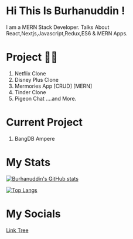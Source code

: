 # Hi This Is Burhanuddin !

I am a MERN Stack Developer.
Talks About React,Nextjs,Javascript,Redux,ES6 & MERN Apps.

# Project 💯🔥

1. Netflix Clone
2. Disney Plus Clone
3. Mermories App [CRUD] [MERN]
4. Tinder Clone
5. Pigeon Chat
   ....and More.

# Current Project

1. BangDB Ampere

# My Stats

[![Burhanuddin's GitHub stats](https://github-readme-stats.vercel.app/api?username=mr-burhanuddin)](https://github.com/mr-burhanuddin/github-readme-stats)

[![Top Langs](https://github-readme-stats.vercel.app/api/top-langs/?username=mr-burhanuddin&layout=compact)](https://github.com/mr-burhanuddin/github-readme-stats)

# My Socials

[Link Tree](https://btriee7.web.app/)
